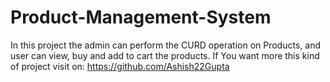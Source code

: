 # Product-Management-System
In this project the admin can perform the CURD operation on Products, and user can view, buy and add to cart the products.
If You want more this kind of project visit on: https://github.com/Ashish22Gupta
